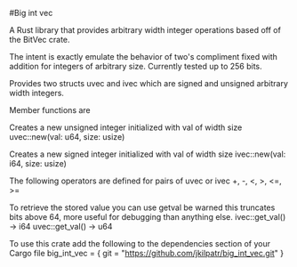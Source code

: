 #Big int vec

A Rust library that provides arbitrary width integer operations
based off of the BitVec crate.

The intent is exactly emulate the behavior of two's compliment
fixed with addition for integers of arbitrary size. Currently
tested up to 256 bits.

Provides two structs uvec and ivec which are signed and unsigned
arbitrary width integers.

Member functions are

Creates a new unsigned integer initialized with val of width size
	uvec::new(val: u64, size: usize)

Creates a new signed integer initialized with val of width size
	ivec::new(val: i64, size: usize)

The following operators are defined for pairs of uvec or ivec
	+, -, <, >, <=, >=

To retrieve the stored value you can use getval be warned this truncates
bits above 64, more useful for debugging than anything else.
	ivec::get_val() -> i64
	uvec::get_val() -> u64

To use this crate add the following to the dependencies section of your Cargo file
	big_int_vec = { git = "https://github.com/jkilpatr/big_int_vec.git" }
